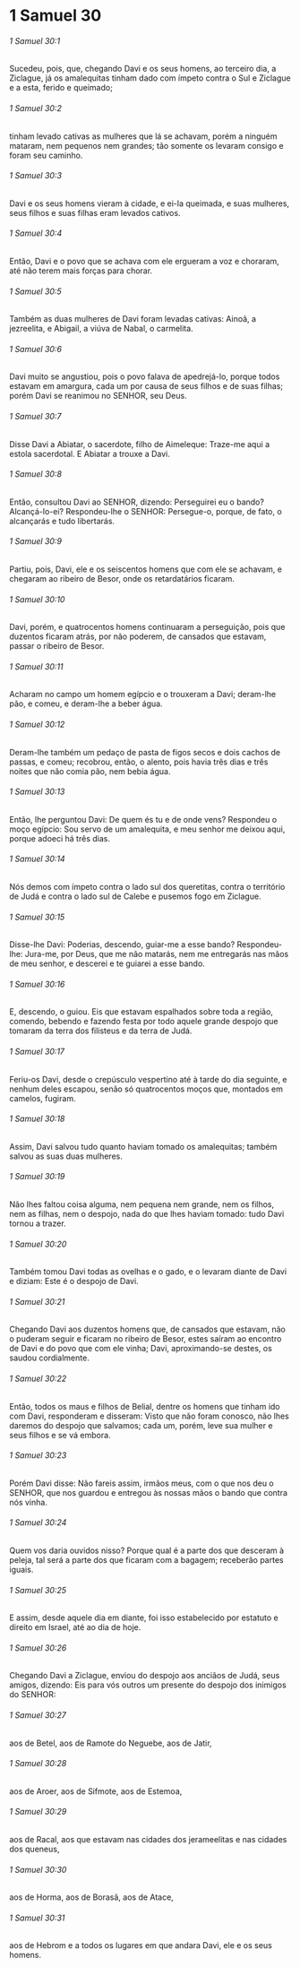 # 1 Samuel 30

###### 1 Samuel 30:1

Sucedeu, pois, que, chegando Davi e os seus homens, ao terceiro dia, a Ziclague, já os amalequitas tinham dado com ímpeto contra o Sul e Ziclague e a esta, ferido e queimado;

###### 1 Samuel 30:2

tinham levado cativas as mulheres que lá se achavam, porém a ninguém mataram, nem pequenos nem grandes; tão somente os levaram consigo e foram seu caminho.

###### 1 Samuel 30:3

Davi e os seus homens vieram à cidade, e ei-la queimada, e suas mulheres, seus filhos e suas filhas eram levados cativos.

###### 1 Samuel 30:4

Então, Davi e o povo que se achava com ele ergueram a voz e choraram, até não terem mais forças para chorar.

###### 1 Samuel 30:5

Também as duas mulheres de Davi foram levadas cativas: Ainoã, a jezreelita, e Abigail, a viúva de Nabal, o carmelita.

###### 1 Samuel 30:6

Davi muito se angustiou, pois o povo falava de apedrejá-lo, porque todos estavam em amargura, cada um por causa de seus filhos e de suas filhas; porém Davi se reanimou no SENHOR, seu Deus.

###### 1 Samuel 30:7

Disse Davi a Abiatar, o sacerdote, filho de Aimeleque: Traze-me aqui a estola sacerdotal. E Abiatar a trouxe a Davi.

###### 1 Samuel 30:8

Então, consultou Davi ao SENHOR, dizendo: Perseguirei eu o bando? Alcançá-lo-ei? Respondeu-lhe o SENHOR: Persegue-o, porque, de fato, o alcançarás e tudo libertarás.

###### 1 Samuel 30:9

Partiu, pois, Davi, ele e os seiscentos homens que com ele se achavam, e chegaram ao ribeiro de Besor, onde os retardatários ficaram.

###### 1 Samuel 30:10

Davi, porém, e quatrocentos homens continuaram a perseguição, pois que duzentos ficaram atrás, por não poderem, de cansados que estavam, passar o ribeiro de Besor.

###### 1 Samuel 30:11

Acharam no campo um homem egípcio e o trouxeram a Davi; deram-lhe pão, e comeu, e deram-lhe a beber água.

###### 1 Samuel 30:12

Deram-lhe também um pedaço de pasta de figos secos e dois cachos de passas, e comeu; recobrou, então, o alento, pois havia três dias e três noites que não comia pão, nem bebia água.

###### 1 Samuel 30:13

Então, lhe perguntou Davi: De quem és tu e de onde vens? Respondeu o moço egípcio: Sou servo de um amalequita, e meu senhor me deixou aqui, porque adoeci há três dias.

###### 1 Samuel 30:14

Nós demos com ímpeto contra o lado sul dos queretitas, contra o território de Judá e contra o lado sul de Calebe e pusemos fogo em Ziclague.

###### 1 Samuel 30:15

Disse-lhe Davi: Poderias, descendo, guiar-me a esse bando? Respondeu-lhe: Jura-me, por Deus, que me não matarás, nem me entregarás nas mãos de meu senhor, e descerei e te guiarei a esse bando.

###### 1 Samuel 30:16

E, descendo, o guiou. Eis que estavam espalhados sobre toda a região, comendo, bebendo e fazendo festa por todo aquele grande despojo que tomaram da terra dos filisteus e da terra de Judá.

###### 1 Samuel 30:17

Feriu-os Davi, desde o crepúsculo vespertino até à tarde do dia seguinte, e nenhum deles escapou, senão só quatrocentos moços que, montados em camelos, fugiram.

###### 1 Samuel 30:18

Assim, Davi salvou tudo quanto haviam tomado os amalequitas; também salvou as suas duas mulheres.

###### 1 Samuel 30:19

Não lhes faltou coisa alguma, nem pequena nem grande, nem os filhos, nem as filhas, nem o despojo, nada do que lhes haviam tomado: tudo Davi tornou a trazer.

###### 1 Samuel 30:20

Também tomou Davi todas as ovelhas e o gado, e o levaram diante de Davi e diziam: Este é o despojo de Davi.

###### 1 Samuel 30:21

Chegando Davi aos duzentos homens que, de cansados que estavam, não o puderam seguir e ficaram no ribeiro de Besor, estes saíram ao encontro de Davi e do povo que com ele vinha; Davi, aproximando-se destes, os saudou cordialmente.

###### 1 Samuel 30:22

Então, todos os maus e filhos de Belial, dentre os homens que tinham ido com Davi, responderam e disseram: Visto que não foram conosco, não lhes daremos do despojo que salvamos; cada um, porém, leve sua mulher e seus filhos e se vá embora.

###### 1 Samuel 30:23

Porém Davi disse: Não fareis assim, irmãos meus, com o que nos deu o SENHOR, que nos guardou e entregou às nossas mãos o bando que contra nós vinha.

###### 1 Samuel 30:24

Quem vos daria ouvidos nisso? Porque qual é a parte dos que desceram à peleja, tal será a parte dos que ficaram com a bagagem; receberão partes iguais.

###### 1 Samuel 30:25

E assim, desde aquele dia em diante, foi isso estabelecido por estatuto e direito em Israel, até ao dia de hoje.

###### 1 Samuel 30:26

Chegando Davi a Ziclague, enviou do despojo aos anciãos de Judá, seus amigos, dizendo: Eis para vós outros um presente do despojo dos inimigos do SENHOR:

###### 1 Samuel 30:27

aos de Betel, aos de Ramote do Neguebe, aos de Jatir,

###### 1 Samuel 30:28

aos de Aroer, aos de Sifmote, aos de Estemoa,

###### 1 Samuel 30:29

aos de Racal, aos que estavam nas cidades dos jerameelitas e nas cidades dos queneus,

###### 1 Samuel 30:30

aos de Horma, aos de Borasã, aos de Atace,

###### 1 Samuel 30:31

aos de Hebrom e a todos os lugares em que andara Davi, ele e os seus homens.

